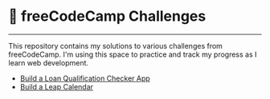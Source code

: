 # 📘 freeCodeCamp Challenges
___

This repository contains my solutions to various challenges from freeCodeCamp. I'm using this space to practice and track my progress as I learn web development.

- [Build a Loan Qualification Checker App](loanQualificationChecker.js.txt)
- [Build a Leap Calendar](leapCalendar.js.txt)
